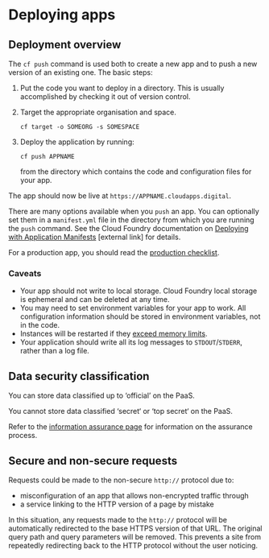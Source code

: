 # Deploying apps

## Deployment overview

The `cf push` command is used both to create a new app and to push a new version of an existing one. The basic steps:

1. Put the code you want to deploy in a directory. This is usually accomplished by checking it out of version control.

1. Target the appropriate organisation and space.

    ```
    cf target -o SOMEORG -s SOMESPACE
    ```

1. Deploy the application by running:

    ```
    cf push APPNAME
    ```

    from the directory which contains the code and configuration files for your app.

The app should now be live at `https://APPNAME.cloudapps.digital`.

There are many options available when you ``push`` an app. You can optionally set them in a ``manifest.yml`` file in the directory from which you are running the ``push`` command. See the Cloud Foundry documentation on [Deploying with Application Manifests](http://docs.cloudfoundry.org/devguide/deploy-apps/manifest.html) [external link] for details.

For a production app, you should read the [production checklist](/#production-checklist).

### Caveats
* Your app should not write to local storage. Cloud Foundry local storage is ephemeral and can be deleted at any time.
* You may need to set environment variables for your app to work. All configuration information should be stored in environment variables, not in the code.
* Instances will be restarted if they [exceed memory limits](/#quotas).
* Your application should write all its log messages to `STDOUT`/`STDERR`, rather than a log file.

## Data security classification

You can store data classified up to ‘official’ on the PaaS.

You cannot store data classified ‘secret‘ or ‘top secret‘ on the PaaS.

Refer to the [information assurance page](https://www.cloud.service.gov.uk/ia) for information on the assurance process.

## Secure and non-secure requests

Requests could be made to the non-secure `http://` protocol due to:

 * misconfiguration of an app that allows non-encrypted traffic through
 * a service linking to the HTTP version of a page by mistake

In this situation, any requests made to the `http://` protocol will be
automatically redirected to the base HTTPS version of that URL. The original
query path and query parameters will be removed. This prevents a site from
repeatedly redirecting back to the HTTP protocol without the user noticing.
